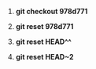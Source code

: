 1. **git checkout 978d771**

2. **git reset 978d771**

3. **git reset HEAD^^**

4. **git reset HEAD~2**